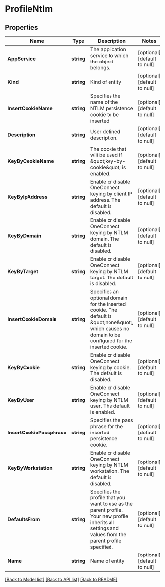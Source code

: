 # ProfileNtlm

## Properties
Name | Type | Description | Notes
------------ | ------------- | ------------- | -------------
**AppService** | **string** | The application service to which the object belongs. | [optional] [default to null]
**Kind** | **string** | Kind of entity | [optional] [default to null]
**InsertCookieName** | **string** | Specifies the name of the NTLM persistence cookie to be inserted. | [optional] [default to null]
**Description** | **string** | User defined description. | [optional] [default to null]
**KeyByCookieName** | **string** | The cookie that will be used if \&quot;key-by-cookie\&quot; is enabled. | [optional] [default to null]
**KeyByIpAddress** | **string** | Enable or disable OneConnect keying by client IP address. The default is disabled. | [optional] [default to null]
**KeyByDomain** | **string** | Enable or disable OneConnect keying by NTLM domain. The default is disabled. | [optional] [default to null]
**KeyByTarget** | **string** | Enable or disable OneConnect keying by NTLM target. The default is disabled. | [optional] [default to null]
**InsertCookieDomain** | **string** | Specifies an optional domain for the inserted cookie. The default is \&quot;none\&quot;, which causes no domain to be configured for the inserted cookie. | [optional] [default to null]
**KeyByCookie** | **string** | Enable or disable OneConnect keying by cookie. The default is disabled. | [optional] [default to null]
**KeyByUser** | **string** | Enable or disable OneConnect keying by NTLM user. The default is enabled. | [optional] [default to null]
**InsertCookiePassphrase** | **string** | Specifies the pass phrase for the inserted persistence cookie. | [optional] [default to null]
**KeyByWorkstation** | **string** | Enable or disable OneConnect keying by NTLM workstation. The default is disabled. | [optional] [default to null]
**DefaultsFrom** | **string** | Specifies the profile that you want to use as the parent profile. Your new profile inherits all settings and values from the parent profile specified. | [optional] [default to null]
**Name** | **string** | Name of entity | [optional] [default to null]

[[Back to Model list]](../README.md#documentation-for-models) [[Back to API list]](../README.md#documentation-for-api-endpoints) [[Back to README]](../README.md)


